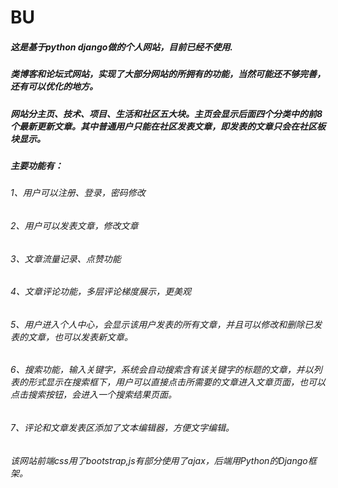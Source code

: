 # BU

##### 这是基于python django做的个人网站，目前已经不使用.
##### 类博客和论坛式网站，实现了大部分网站的所拥有的功能，当然可能还不够完善，还有可以优化的地方。
##### 网站分主页、技术、项目、生活和社区五大块。主页会显示后面四个分类中的前8个最新更新文章。其中普通用户只能在社区发表文章，即发表的文章只会在社区板块显示。
##### 主要功能有：
###### 1、用户可以注册、登录，密码修改
###### 2、用户可以发表文章，修改文章
###### 3、文章流量记录、点赞功能
###### 4、文章评论功能，多层评论梯度展示，更美观
###### 5、用户进入个人中心，会显示该用户发表的所有文章，并且可以修改和删除已发表的文章，也可以发表新文章。
###### 6、搜索功能，输入关键字，系统会自动搜索含有该关键字的标题的文章，并以列表的形式显示在搜索框下，用户可以直接点击所需要的文章进入文章页面，也可以点击搜索按钮，会进入一个搜索结果页面。
###### 7、评论和文章发表区添加了文本编辑器，方便文字编辑。

###### 该网站前端css用了bootstrap,js有部分使用了ajax，后端用Python的Django框架。
